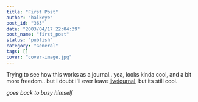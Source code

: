 ```yaml
---
title: "First Post"
author: "halkeye"
post_id: "363"
date: "2003/04/17 22:04:39"
post_name: "first_post"
status: "publish"
category: "General"
tags: []
cover: "cover-image.jpg"
---
```


Trying to see how this works as a journal..
yea, looks kinda cool, and a bit more freedom.. but i doubt i'll ever leave [livejournal](https://www.livejournal.com/), but its still cool.

*goes back to busy himself*
